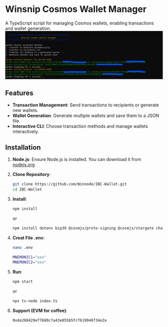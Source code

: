 # Winsnip Cosmos Wallet Manager

A TypeScript script for managing Cosmos wallets, enabling transactions and wallet generation.
![Nama Alternatif](https://github.com/Winnode/IBC-Wallet/raw/main/SC.png)

## Features

- **Transaction Management**: Send transactions to recipients or generate new wallets.
- **Wallet Generation**: Generate multiple wallets and save them to a JSON file.
- **Interactive CLI**: Choose transaction methods and manage wallets interactively.

## Installation

1. **Node.js**: Ensure Node.js is installed. You can download it from [nodejs.org](https://nodejs.org/).

2. **Clone Repository**:
   ```bash
   git clone https://github.com/Winnode/IBC-Wallet.git
   cd IBC-Wallet

3. **Install**:

   ```bash
   npm install
   ```  
   or
    ```bash  
   npm install dotenv bip39 @cosmjs/proto-signing @cosmjs/stargate chalk
   ``` 

3. **Creat File .env**:

    ```bash 
   nano .env
   ```
    
   ```bash  
   MNEMONIC1="xxx"
   MNEMONIC2="xxx"
   ```

4. **Run**:

   ```bash
   npm start
   ```  
   or
    ```bash  
   npx ts-node index.ts
   ``` 

5. **Support (EVM for coffee)**:
    ```bash
   0xde260429ef7680c7a43e855b5fcf619948f34e2a
   ``` 
